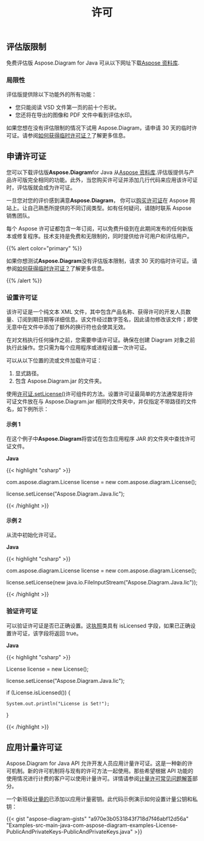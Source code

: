 ﻿---
title: 许可
type: docs
weight: 60
url: /zh/java/licensing/
---
## **评估版限制**
免费评估版 Aspose.Diagram for Java 可从以下网址下载[Aspose 资料库](https://repository.aspose.com/webapp/#/artifacts/browse/tree/General/repo/com/aspose/aspose-diagram).
### **局限性**
评估版提供除以下功能外的所有功能：

- 您只能阅读 VSD 文件第一页的前十个形状。
- 您还将在导出的图像和 PDF 文件中看到评估水印。

如果您想在没有评估限制的情况下试用 Aspose.Diagram，请申请 30 天的临时许可证。请参阅[如何获得临时许可证？](https://purchase.aspose.com/temporary-license)了解更多信息。
## **申请许可证**
您可以下载评估版**Aspose.Diagram**for Java 从[Aspose 资料库](https://repository.aspose.com/webapp/#/artifacts/browse/tree/General/repo/com/aspose/aspose-diagram).评估版提供与产品许可版完全相同的功能。此外，当您购买许可证并添加几行代码来应用该许可证时，评估版就会成为许可证。

一旦您对您的评价感到满意**Aspose.Diagram**， 你可以[购买许可证](https://purchase.aspose.com/buy)在 Aspose 网站上。让自己熟悉所提供的不同订阅类型。如有任何疑问，请随时联系 Aspose 销售团队。

每个 Aspose 许可证都包含一年订阅，可以免费升级到在此期间发布的任何新版本或修复程序。技术支持是免费和无限制的，同时提供给许可用户和评估用户。

{{% alert color="primary" %}} 

如果你想测试**Aspose.Diagram**没有评估版本限制，请求 30 天的临时许可证。请参阅[如何获得临时许可证？](https://purchase.aspose.com/temporary-license)了解更多信息。

{{% /alert %}} 
### **设置许可证**
该许可证是一个纯文本 XML 文件，其中包含产品名称、获得许可的开发人员数量、订阅到期日期等详细信息。该文件经过数字签名，因此请勿修改该文件；即使无意中在文件中添加了额外的换行符也会使其无效。

在对文档执行任何操作之前，您需要申请许可证。确保在创建 Diagram 对象之前执行此操作。您只需为每个应用程序或进程设置一次许可证。

可以从以下位置的流或文件加载许可证：

1. 显式路径。
1. 包含 Aspose.Diagram.jar 的文件夹。

使用[许可证.setLicense()](https://reference.aspose.com/diagram/java/com.aspose.diagram/License)许可组件的方法。设置许可证最简单的方法通常是将许可证文件放在与 Aspose.Diagram.jar 相同的文件夹中，并仅指定不带路径的文件名，如下例所示：
#### **示例 1**
在这个例子中**Aspose.Diagram**将尝试在包含应用程序 JAR 的文件夹中查找许可证文件。

**Java**

{{< highlight "csharp" >}}

 com.aspose.diagram.License license = new com.aspose.diagram.License();

license.setLicense("Aspose.Diagram.Java.lic");

{{< /highlight >}}
#### **示例 2**
从流中初始化许可证。

**Java**

{{< highlight "csharp" >}}

 com.aspose.diagram.License license = new com.aspose.diagram.License();

license.setLicense(new java.io.FileInputStream("Aspose.Diagram.Java.lic"));

{{< /highlight >}}
### **验证许可证**
可以验证许可证是否已正确设置。这[执照](https://reference.aspose.com/diagram/java/com.aspose.diagram/License)类具有 isLicensed 字段，如果已正确设置许可证，该字段将返回 true。

**Java**

{{< highlight "csharp" >}}

 License license = new License();

license.setLicense("Aspose.Diagram.Java.lic");

if (License.isLicensed()) {

    System.out.println("License is Set!");

}

{{< /highlight >}}
## **应用计量许可证**
Aspose.Diagram for Java API 允许开发人员应用计量许可证。这是一种新的许可机制。新的许可机制将与现有的许可方法一起使用。那些希望根据 API 功能的使用情况进行计费的客户可以使用计量许可。详情请参阅[计量许可常见问题解答](https://purchase.aspose.com/faqs/licensing/metered)部分。

一个新班级[计量的](https://reference.aspose.com/diagram/java/com.aspose.diagram/Metered)已添加以应用计量密钥。此代码示例演示如何设置计量公钥和私钥：

{{< gist "aspose-diagram-gists" "a970e3b0531843f718d7f46abf12d56a" "Examples-src-main-java-com-aspose-diagram-examples-License-PublicAndPrivateKeys-PublicAndPrivateKeys.java" >}}
